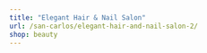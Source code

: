 ```yaml
---
title: "Elegant Hair & Nail Salon"
url: /san-carlos/elegant-hair-and-nail-salon-2/
shop: beauty
---
```

